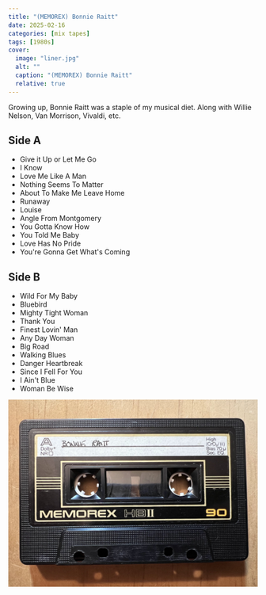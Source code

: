 ```yaml
---
title: "(MEMOREX) Bonnie Raitt"
date: 2025-02-16
categories: [mix tapes]
tags: [1980s]
cover:
  image: "liner.jpg"
  alt: ""
  caption: "(MEMOREX) Bonnie Raitt"
  relative: true
---
```


Growing up, Bonnie Raitt was a staple of my musical diet.  Along with Willie Nelson, Van Morrison, Vivaldi, etc.

## Side A
- Give it Up or Let Me Go
- I Know
- Love Me Like A Man
- Nothing Seems To Matter
- About To Make Me Leave Home
- Runaway
- Louise
- Angle From Montgomery
- You Gotta Know How
- You Told Me Baby
- Love Has No Pride
- You're Gonna Get What's Coming

## Side B
- Wild For My Baby
- Bluebird
- Mighty Tight Woman
- Thank You
- Finest Lovin' Man
- Any Day Woman
- Big Road
- Walking Blues
- Danger Heartbreak
- Since I Fell For You
- I Ain't Blue
- Woman Be Wise

![](cassette.jpg)